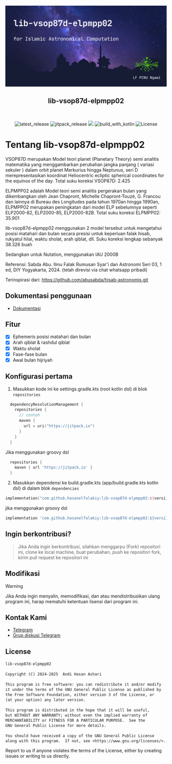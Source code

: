 <p align="center">
  <img src="./img/banner_vsop87d_elpmpp02.png" alt="app_banner"/>
</p>

<h2 align="center"><b>lib-vsop87d-elpmpp02</b></h2>
<p align="center">
<p><br>

<p align="center">
<!-- Latest release -->
<img src="https://img.shields.io/github/v/release/hasanelfalakiy/lib-vsop87d-elpmpp02?include_releases&label=latest%20release&style=for-the-badge&color=brightgreen" alt="latest_release"/>
<!-- Jitpack release -->
<img src="https://img.shields.io/jitpack/v/hasanelfalakiy/lib-vsop87d-elpmpp02.svg?style=for-the-badge&color=brightgreen" alt="jitpack_release">
<!-- Github Repo size -->
<img src="https://img.shields.io/github/repo-size/hasanelfalakiy/lib-vsop87d-elpmpp02?style=for-the-badge">
<!-- Build with Kotlin -->
<img src="https://img.shields.io/badge/Kotlin-C116E3?&style=for-the-badge&logo=kotlin&logoColor=white" alt="build_with_kotlin">
<!-- License -->
<img src="https://img.shields.io/github/license/hasanelfalakiy/lib-vsop87d-elpmpp02?color=blue&style=for-the-badge&color=brightgreen" alt="License">
</p>

# Tentang lib-vsop87d-elpmpp02

VSOP87D merupakan Model teori planet (Planetary Theory) semi analitis matematika yang menggambarkan perubahan jangka panjang ( variasi sekuler ) dalam orbit planet Merkurius hingga Neptunus,
seri D merepresentasikan koordinat Heliocentric ecliptic spherical coordinates for the equinox of the day. Total suku koreksi VSOP87D: 2.425

ELPMPP02 adalah Model teori semi analitis pergerakan bulan yang dikembangkan oleh Jean Chapront, Michelle Chapront-Touzé, G. Francou dan lainnya di Bureau des Longitudes pada tahun 1970an hingga 1990an, ELPMPP02 merupakan peningkatan dari model ELP sebelumnya seperti ELP2000-82, ELP2000-85, ELP2000-82B. Total suku koreksi ELPMPP02: 35.901

lib-vsop87d-elpmpp02 menggunakan 2 model tersebut untuk mengetahui posisi matahari dan bulan secara presisi untuk keperluan falak hisab, rukyatul hilal, waktu sholat, arah qiblat, dll. Suku koreksi lengkap sebanyak 38.326 buah

Sedangkan untuk Nutation, menggunakan IAU 2000B

Referensi:
Sabda Abu. Ilmu Falak Rumusan Syar'i dan Astronomi Seri 03, 1 ed, DIY Yogyakarta, 2024. (telah direvisi via chat whatsapp pribadi)

Terinspirasi dari:
https://github.com/abusabda/hisab-astronomis.git

## Dokumentasi penggunaan

- [Dokumentasi](https://hasanelfalakiy.github.io/lib-vsop87d-elpmpp02/)

## Fitur

- [x] Ephemeris posisi matahari dan bulan
- [x] Arah qiblat & rashdul qiblat
- [x] Waktu sholat
- [x] Fase-fase bulan
- [x] Awal bulan hijriyah

## Konfigurasi pertama

1. Masukkan kode ini ke settings.gradle.kts (root kotlin dsl) di blok ```repositories```
```kotlin.kts
  dependencyResolutionManagement {
    repositories {
      // contoh
      maven {
        url = uri("https://jitpack.io")
      }
    }
  }
```
Jika menggunakan groovy dsl
```groovy
  repositories {
    maven { url 'https://jitpack.io' }
  }
```
2. Masukkan dependensi ke build.gradle.kts (app/build.gradle.kts kotlin dsl)
di dalam blok ```dependencies``` 

```kotlin.kts
implementation("com.github.hasanelfalakiy:lib-vsop87d-elpmpp02:${versi}")
```
jika menggunakan groovy dsl
```groovy
implementation 'com.github.hasanelfalakiy:lib-vsop87d-elpmpp02:${versi}'
```

## Ingin berkontribusi?
> Jika Anda ingin berkontribusi, silahkan menggarpu (Fork) repositori ini, clone ke local machine, buat perubahan, push ke repositori fork, kirim pull request ke repositori ini

## Modifikasi
> [!WARNING]
>
> Jika Anda ingin menyalin, memodifikasi, dan atau mendistribusikan ulang program ini, harap mematuhi ketentuan lisensi dari program ini.

## Kontak Kami

- [Telegram](https://t.me/moonelfalakiy)
- [Grup diskusi Telegram](https://t.me/moonlight_studio01/9)

## License

```
lib-vsop87d-elpmpp02

Copyright (C) 2024-2025  Andi Hasan Ashari

This program is free software: you can redistribute it and/or modify
it under the terms of the GNU General Public License as published by
the Free Software Foundation, either version 3 of the License, or
(at your option) any later version.

This program is distributed in the hope that it will be useful,
but WITHOUT ANY WARRANTY; without even the implied warranty of
MERCHANTABILITY or FITNESS FOR A PARTICULAR PURPOSE.  See the
GNU General Public License for more details.

You should have received a copy of the GNU General Public License
along with this program.  If not, see <https://www.gnu.org/licenses/>.
```
Report to us if anyone violates the terms of the License, either by creating issues or writing to us directly.
